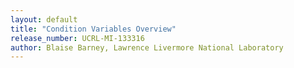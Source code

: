 ```yaml
---
layout: default
title: "Condition Variables Overview"
release_number: UCRL-MI-133316
author: Blaise Barney, Lawrence Livermore National Laboratory
---
```

